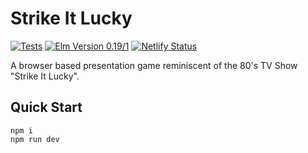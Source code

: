 # Strike It Lucky

[![Tests](https://github.com/sparksp/strike-it-lucky/workflows/Tests/badge.svg)](https://github.com/sparksp/timers/actions?query=workflow%3A%22Tests%22)
[![Elm Version 0.19/1](https://img.shields.io/badge/elm--version-0.19.1-1293D8)](https://elm-lang.org/)
[![Netlify Status](https://api.netlify.com/api/v1/badges/6eeac619-1e34-49ff-b31a-8a4785c01855/deploy-status)](https://app.netlify.com/sites/vibrant-joliot-32eaf0/deploys)

A browser based presentation game reminiscent of the 80's TV Show "Strike It Lucky".


## Quick Start

```
npm i
npm run dev
```
